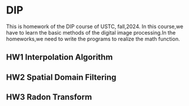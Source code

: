 # DIP
This is homework of the DIP course of USTC, fall,2024.
In this course,we have to learn the basic methods of the digital image processing.In the homeworks,we need to write the programs to realize the math function.
## HW1 Interpolation Algorithm

## HW2 Spatial Domain Filtering

## HW3 Radon Transform


